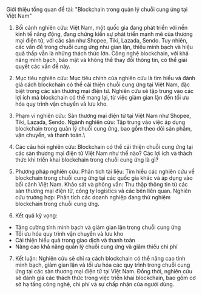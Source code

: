 Giới thiệu tổng quan đề tài: "Blockchain trong quản lý chuỗi cung ứng tại Việt Nam"

1. Bối cảnh nghiên cứu: Việt Nam, một quốc gia đang phát triển với nền kinh tế năng động, đang chứng kiến sự phát triển mạnh mẽ của thương mại điện tử, với các sàn như Shopee, Tiki, Lazada, Sendo. Tuy nhiên, các vấn đề trong chuỗi cung ứng như gian lận, thiếu minh bạch và hiệu quả thấp vẫn là những thách thức lớn. Công nghệ blockchain, với khả năng minh bạch, bảo mật và không thể thay đổi thông tin, có thể giải quyết các vấn đề này.

2. Mục tiêu nghiên cứu: Mục tiêu chính của nghiên cứu là tìm hiểu và đánh giá cách blockchain có thể cải thiện chuỗi cung ứng tại Việt Nam, đặc biệt trong các sàn thương mại điện tử. Nghiên cứu sẽ tập trung vào các lợi ích mà blockchain có thể mang lại, từ việc giảm gian lận đến tối ưu hóa quy trình vận chuyển và lưu kho.

3. Phạm vi nghiên cứu:
Sàn thương mại điện tử tại Việt Nam như Shopee, Tiki, Lazada, Sendo.
Ngành nghiên cứu: Tập trung vào việc áp dụng blockchain trong quản lý chuỗi cung ứng, bao gồm theo dõi sản phẩm, vận chuyển, và thanh toán.\

4. Các câu hỏi nghiên cứu:
Blockchain có thể cải thiện chuỗi cung ứng tại các sàn thương mại điện tử Việt Nam như thế nào?
Các lợi ích và thách thức khi triển khai blockchain trong chuỗi cung ứng là gì?

5. Phương pháp nghiên cứu:
Phân tích tài liệu: Tìm hiểu các nghiên cứu về blockchain trong chuỗi cung ứng tại các quốc gia khác và áp dụng vào bối cảnh Việt Nam.
Khảo sát và phỏng vấn: Thu thập thông tin từ các sàn thương mại điện tử, công ty logistics và các bên liên quan.
Nghiên cứu trường hợp: Phân tích các doanh nghiệp đang thử nghiệm blockchain trong chuỗi cung ứng.

6. Kết quả kỳ vọng:
- Tăng cường tính minh bạch và giảm gian lận trong chuỗi cung ứng
- Tối ưu hóa quy trình vận chuyển và lưu kho
- Cải thiện hiểu quả trong giao dịch và thanh toán
- Nâng cao khả năng quản lý chuỗi cung ứng và giảm thiểu chi phí
  
7. Kết luận: Nghiên cứu sẽ chỉ ra cách blockchain có thể nâng cao tính minh bạch, giảm gian lận và tối ưu hóa các quy trình trong chuỗi cung ứng tại các sàn thương mại điện tử tại Việt Nam. Đồng thời, nghiên cứu sẽ đánh giá các thách thức trong việc triển khai blockchain, bao gồm cơ sở hạ tầng công nghệ, chi phí và sự chấp nhận của người dùng.
